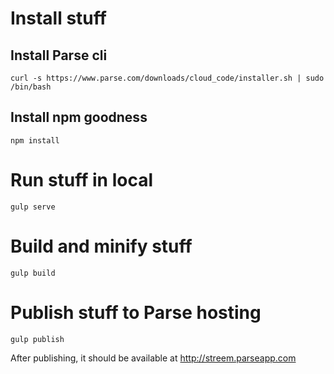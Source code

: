 Install stuff
============

Install Parse cli
-----------------

`curl -s https://www.parse.com/downloads/cloud_code/installer.sh | sudo /bin/bash`

Install npm goodness
--------------------

`npm install`

Run stuff in local
==================

`gulp serve`

Build and minify stuff
======================

`gulp build`

Publish stuff to Parse hosting
==============================

`gulp publish`

After publishing, it should be available at http://streem.parseapp.com
